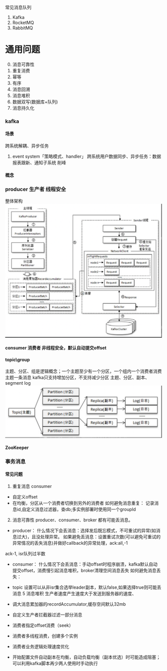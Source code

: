 常见消息队列
1. Kafka
2. RocketMQ
3. RabbitMQ
# 通用问题

0. 消息可靠性
1. 重复消费
2. 幂等
3. 有序
4. 消息回溯
5. 消息堆积
6. 数据双写(数据库+队列)
7. 消息持久化

### kafka
#### 场景
跨系统解耦、异步任务
1. event system「策略模式、handler」 跨系统用户数据同步、异步任务：数据报表跟新、通知子系统
削峰
#### 概念
### producer 生产者 线程安全
整体架构
![img.png](imgs/kafka_producer架构图.png)

#### consumer 消费者 非线程安全，默认自动提交offset

#### topic\\group
主题、分区、组是逻辑概念；一个主题至少有一个分区，一个组内一个消费者消费主题一条消息
kafka只支持增加分区，不支持减少分区
主题、分区、副本、segment log
![img.png](imgs/主题、分区、副本log之间的关系.png)

#### ZooKeeper
### 事务消息
#### 常见问题
1. 重复消息
consumer
- 自定义offset
- 在均衡，分区从一个消费者切换到另外的消费者
  如何避免消息重复：
记录消息id,自定义消息过滤器，查db;多实例部署时使用同一个groupId

2. 消息可靠性
producer、consumer、broker 都有可能丢消息。
- producer： 
什么情况下会丢消息：选择发后既忘模式，不可重试的异常(如消息过大)，且没处理异常。
如果避免丢消息：设置重试次数(可以避免可重试的异常情况的丢失消息)并做好callback的异常处理，ack:all,-1

ack-1, isr队列过半数

- consumer：
  什么情况下会丢消息：手动offset时程序崩溃，kafka默认自动提交offset，消费慢引起消息堆积，broker清理空间消息丢失
  如何避免消息丢失：

- topic
 设置可以从非isr集合选举leader副本，默认false,如果选择true则可能丢消息
5 消息堆积
生产者速度产生速度大于发送到服务器的速度、
- 调大消息累加器的recordAccumulator,缓存空间默认32mb
- 自定义生产者拦截器过滤一部分消息
- 消费者指定offset消费（seek）
- 消费者多线程消费，创建多个实例
- 消费者业务逻辑处理速度优化
- 开始配置文件自动副本在均衡，自动负载均衡（副本优选）时可能造成阻塞；可以利用kafka脚本再少两人使用时手动执行